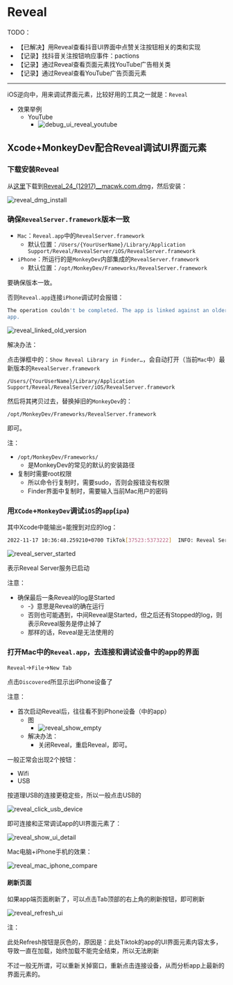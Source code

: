 # Reveal

TODO：

* 【已解决】用Reveal查看抖音UI界面中点赞关注按钮相关的类和实现
* 【记录】找抖音关注按钮响应事件：pactions
* 【记录】通过Reveal查看页面元素找YouTube广告相关类
* 【记录】通过Reveal查看YouTube广告页面元素

---

iOS逆向中，用来调试界面元素，比较好用的工具之一就是：`Reveal`

* 效果举例
  * YouTube
    * ![debug_ui_reveal_youtube](../assets/img/debug_ui_reveal_youtube.jpg)

## Xcode+MonkeyDev配合Reveal调试UI界面元素

### 下载安装Reveal

从[这里](https://www.macwk.com/soft/reveal)下载到[Reveal_24_(12917)__macwk.com.dmg](https://mac.qdrayst.com/oss01/498/Reveal_24_(12917)__macwk.com.dmg)，然后安装：

![reveal_dmg_install](../assets/img/reveal_dmg_install.jpg)

### 确保`RevealServer.framework`版本一致

* `Mac`：`Reveal.app`中的`RevealServer.framework`
  * 默认位置：`/Users/{YourUserName}/Library/Application Support/Reveal/RevealServer/iOS/RevealServer.framework`
* `iPhone`：所运行的是`MonkeyDev`内部集成的`RevealServer.framework`
  * 默认位置：`/opt/MonkeyDev/Frameworks/RevealServer.framework`

要确保版本一致。

否则`Reveal.app`连接`iPhone`调试时会报错：

```bash
The operation couldn't be completed. The app is linked against an older version of the Reveal library. You may need to update the Reveal library in your
app.
```

![reveal_linked_old_version](../assets/img/reveal_linked_old_version.jpg)

解决办法：

点击弹框中的：`Show Reveal Library in Finder…`，会自动打开（当前`Mac`中）最新版本的`RevealServer.framework`

`/Users/{YourUserName}/Library/Application Support/Reveal/RevealServer/iOS/RevealServer.framework`

然后将其拷贝过去，替换掉旧的`MonkeyDev`的：

`/opt/MonkeyDev/Frameworks/RevealServer.framework`

即可。

注：

* `/opt/MonkeyDev/Frameworks/`
  * 是MonkeyDev的常见的默认的安装路径
* 复制时需要root权限
  * 所以命令行复制时，需要sudo，否则会报错没有权限
  * Finder界面中复制时，需要输入当前Mac用户的密码

### 用`XCode`+`MonkeyDev`调试`iOS`的`app`(`ipa`)

其中Xcode中能输出=能搜到对应的log：

```bash
2022-11-17 10:36:48.259210+0700 TikTok[37523:5373222]  INFO: Reveal Server started (Protocol Version 50).
```

![reveal_server_started](../assets/img/reveal_server_started.jpg)

表示Reveal Server服务已启动

注意：

* 确保最后一条Reveal的log是Started
  * -》意思是Reveal的确在运行
  * 否则也可能遇到，中间Reveal是Started，但之后还有Stopped的log，则表示Reveal服务是停止掉了
  * 那样的话，Reveal是无法使用的

### 打开Mac中的`Reveal.app`，去连接和调试设备中的app的界面

`Reveal`->`File`->`New Tab`

点击`Discovered`所显示出iPhone设备了

注意：

* 首次启动Reveal后，往往看不到iPhone设备（中的app）
  * 图
    * ![reveal_show_empty](../assets/img/reveal_show_empty.jpg)
  * 解决办法：
    * 关闭Reveal，重启Reveal，即可。

一般正常会出现2个按钮：

* Wifi
* USB

按道理USB的连接更稳定些，所以一般点击USB的

![reveal_click_usb_device](../assets/img/reveal_click_usb_device.jpg)

即可连接和正常调试app的UI界面元素了：

![reveal_show_ui_detail](../assets/img/reveal_show_ui_detail.jpg)

Mac电脑+iPhone手机的效果：

![reveal_mac_iphone_compare](../assets/img/reveal_mac_iphone_compare.jpg)

#### 刷新页面

如果app端页面刷新了，可以点击Tab顶部的右上角的刷新按钮，即可刷新

![reveal_refresh_ui](../assets/img/reveal_refresh_ui.jpg)

注：

此处Refresh按钮是灰色的，原因是：此处Tiktok的app的UI界面元素内容太多，导致一直在加载，始终加载不能完全结束，所以无法刷新

不过一般无所谓，可以重新关掉窗口，重新点击连接设备，从而分析app上最新的界面元素的。
